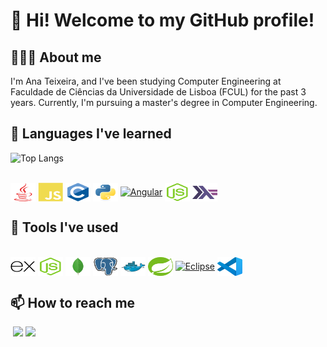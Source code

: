 # 👋 Hi! Welcome to my GitHub profile!
## 👩🏻‍💻 About me
  I'm Ana Teixeira, and I've been studying Computer Engineering at Faculdade de Ciências da Universidade de Lisboa (FCUL) for the past 3 years. Currently, I'm pursuing a master's degree in Computer Engineering.

## 🌱 Languages I've learned

![Top Langs](https://github-readme-stats.vercel.app/api/top-langs/?username=AnaLiliaTeixeira&layout=compact)

<div style="display: inline_block"><br>
  <a href="https://www.java.com/pt-BR/" target="_blank"><img align="center" alt="Java" height="30" width="40" src="https://raw.githubusercontent.com/devicons/devicon/master/icons/java/java-plain.svg"></a>
  <a href="https://www.w3schools.com/js/" target="_blank"><img align="center" alt="JavaScript" height="30" width="40" src="https://raw.githubusercontent.com/devicons/devicon/master/icons/javascript/javascript-plain.svg"></a>
  <a href="https://www.java.com/pt-BR/" target="_blank"><img align="center" alt="C" height="30" width="40" src="https://raw.githubusercontent.com/devicons/devicon/master/icons/c/c-original.svg"></a>
  <a href="https://www.python.org" target="_blank"><img align="center" alt="Python" height="30" width="40" src="https://raw.githubusercontent.com/devicons/devicon/master/icons/python/python-original.svg"></a>
  <a href="https://angular.io" target="_blank"><img align="center" alt="Angular" height="30" width="40" 
src="https://simpleicons.org/icons/angular.svg"></a>
  <a href="https://nodejs.org/en" target="_blank"><img align="center" alt="Node.js" height="30" width="40" src="https://raw.githubusercontent.com/devicons/devicon/master/icons/nodejs/nodejs-original.svg"></a>
  <a href="https://www.haskell.org" target="_blank"><img align="center" alt="Haskell" height="30" width="40" src="https://raw.githubusercontent.com/devicons/devicon/master/icons/haskell/haskell-original.svg"></a>
</div>

## 🔧 Tools I've used
  <div style="display: inline_block"><br>
  <a href="https://developer.mozilla.org/en-US/docs/Learn/Server-side/Express_Nodejs/Introduction" target="_blank"> <img align="center" alt="Express" height="30" width="40" src="https://raw.githubusercontent.com/devicons/devicon/master/icons/express/express-original.svg"></a>
  <a href="https://nodejs.org/en" target="_blank"><img align="center" alt="Node.js" height="30" width="40" src="https://raw.githubusercontent.com/devicons/devicon/master/icons/nodejs/nodejs-original.svg"></a>
 <a href="https://www.mongodb.com/cloud/atlas/lp/try4?utm_content=controlhterms&utm_source=google&utm_campaign=search_gs_pl_evergreen_atlas_core_prosp-brand_gic-null_emea-pt_ps-all_desktop_eng_lead&utm_term=mongodb&utm_medium=cpc_paid_search&utm_ad=e&utm_ad_campaign_id=12212624551&adgroup=115749716383&cq_cmp=12212624551&gad=1&gclid=Cj0KCQjw8NilBhDOARIsAHzpbLCe-gwO7UYa9CyEloZtw3slPXYj_dU3nD-tT3G7FykvDIoXwQFpHKIaAoSmEALw_wcB" target="_blank"><img align="center" alt="MongoDB" height="30" width="40" src="https://raw.githubusercontent.com/devicons/devicon/master/icons/mongodb/mongodb-original.svg"></a>
  <a href="https://www.postgresql.org" target="_blank"><img align="center" alt="PostgreSQL" height="30" width="40" src="https://raw.githubusercontent.com/devicons/devicon/master/icons/postgresql/postgresql-original.svg"></a>
  <a href="https://www.docker.com" target="_blank"><img align="center" alt="Docker" height="30" width="40" src="https://raw.githubusercontent.com/devicons/devicon/master/icons/docker/docker-original.svg"></a>
  <a href="https://spring.io" target="_blank"><img align="center" alt="Spring Boot" height="30" width="40" src="https://raw.githubusercontent.com/devicons/devicon/master/icons/spring/spring-original.svg"></a>
  <a href="https://eclipseide.org" target="_blank"><img align="center" alt="Eclipse" height="30" width="40" src="https://simpleicons.org/icons/eclipseide.svg"></a>
  <a href="https://code.visualstudio.com" target="_blank"><img align="center" alt="Visual Studio Code" height="30" width="40" src="https://raw.githubusercontent.com/devicons/devicon/master/icons/vscode/vscode-original.svg"></a>

</div>


## 📫 How to reach me

<div> 
 <a href="https://discord.gg/wagxzStdcR" target="_blank"><img srcdc="https://img.shields.io/badge/Discord-7289DA?style=for-the-badge&logo=discord&logoColor=white" target="_blank"></a> 
  <a href = "mailto:ana.lilia.teixeira@gmail.com"><img src="https://img.shields.io/badge/-Gmail-%23333?style=for-the-badge&logo=gmail&logoColor=white" target="_blank"></a>
  <a href="https://www.linkedin.com/in/ana-teixeira-801915249/ bvcd" target="_blank"><img src="https://img.shields.io/badge/-LinkedIn-%230077B5?style=for-the-badge&logo=linkedin&logoColor=white" target="_blank"></a> 
  
</div>

